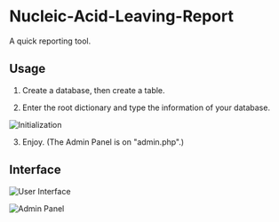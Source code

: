 # Nucleic-Acid-Leaving-Report
A quick reporting tool.

## Usage

1. Create a database, then create a table.

2. Enter the root dictionary and type the information of your database.

![Initialization](https://user-images.githubusercontent.com/46953451/168054148-bbd9fe15-2f2d-4dcf-9669-a54dc2aa056d.png)

3. Enjoy. (The Admin Panel is on "admin.php".)

## Interface

![User Interface](https://user-images.githubusercontent.com/46953451/168052987-13e64608-d457-4ccb-8c87-4bd73643487b.png)

![Admin Panel](https://user-images.githubusercontent.com/46953451/168052822-eee15e02-d51d-4350-92d4-b5ed0397646d.png)
